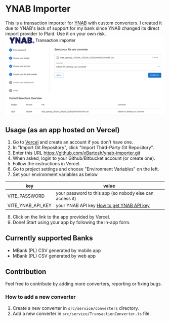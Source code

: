 # YNAB Importer

This is a transaction importer for [YNAB](ynab.com) with custom converters.
I created it due to YNAB's lack of support for my bank since YNAB changed its direct import provider to Plaid.
Use it on your own risk.
![app](public/app-ss.png)

## Usage (as an app hosted on Vercel)
1. Go to [Vercel](https://vercel.com) and create an account if you don't have one.
2. In "Import Git Repository", click "Import Third-Party Git Repository".
3. Enter this URL https://github.com/xBartosh/ynab-importer.git
4. When asked, login to your Github/Bitbucket account (or create one).
5. Follow the instructions in Vercel.
6. Go to project settings and choose "Environment Variables" on the left.
7. Set your environment variables as below

|key| value                                                    |
|---|----------------------------------------------------------|
|VITE_PASSWORD| your password to this app (so nobody else can access it) |
|VITE_YNAB_API_KEY| your YNAB API key [How to get YNAB API key](https://api.ynab.com/#personal-access-tokens)|

8. Click on the link to the app provided by Vercel.
9. Done! Start using your app by following the in-app form. 

## Currently supported Banks
- MBank (PL) CSV generated by mobile app
- MBank (PL) CSV generated by web app

## Contribution
Feel free to contribute by adding more converters, reporting or fixing bugs.

### How to add a new converter
1. Create a new converter in `src/service/converters` directory.
2. Add a new converter in `src/service/TransactionConverter.ts` file.
